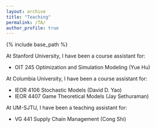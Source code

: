 ```yaml
---
layout: archive
title: "Teaching"
permalink: /TA/
author_profile: true
---
```


{% include base_path %}

At Stanford University, I have been a course assistant for:  
- OIT 245 Optimization and Simulation Modeling (Yue Hu)   

At Columbia University, I have been a course assistant for:  
- IEOR 4106 Stochastic Models (David D. Yao)   
- IEOR 4407 Game Theoretical Models (Jay Sethuraman)   

At UM-SJTU, I have been a teaching assistant for:  
- VG 441 Supply Chain Management (Cong Shi)  

<!--**Stanford University** (Course Assistant)  
- OIT 245 Optimization and Simulation Modeling    

**Columbia University**  (Course Assistant)  
- IEOR 4106 Stochastic Models   
- IEOR 4407 Game Theoretical Models    

**University of Michigan - Shanghai Jiao Tong University**  (Teaching Assistant)  
- VG 441 Supply Chain Management   -->